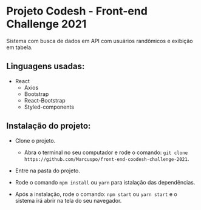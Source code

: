 # Projeto Codesh - Front-end Challenge 2021

Sistema com busca de dados em API com usuários randômicos e exibição em tabela.

## Linguagens usadas:

 - React
    - Axios
    - Bootstrap
    - React-Bootstrap
    - Styled-components

## Instalação do projeto: 

- Clone o projeto.
    - Abra o terminal no seu computador e rode o comando: `git clone https://github.com/Marcuspo/front-end-coodesh-challenge-2021`.

- Entre na pasta do projeto.

- Rode o comando `npm install` ou `yarn` para istalação das dependências.

- Após a instalação, rode o comando: `npm start` ou `yarn start` e o sistema irá abrir na tela do seu navegador.


